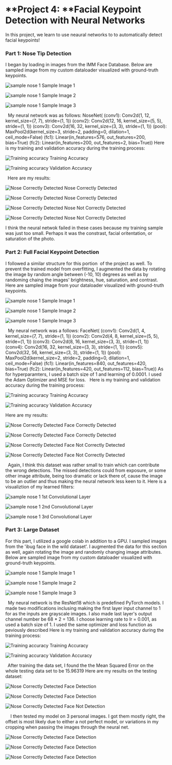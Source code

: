 # **Project 4:&nbsp;**Facial Keypoint Detection with Neural Networks
In this project, we learn to use neaural networks to&nbsp;to automatically detect facial keypoints!
### Part 1: Nose Tip Detection
I began by loading in images from&nbsp;the IMM Face Database. Below are sampled image from my custom dataloader visualized with ground-truth keypoints.




![sample nose 1](outputs/nose_keypoint2.jpg)
Sample Image 1


![sample nose 1](outputs/nose_keypoint36.jpg)
Sample Image 2


![sample nose 1](outputs/nose_keypoint47.jpg)
Sample Image 3




&nbsp;
My neural network was as follows:
NoseNet( (conv1): Conv2d(1, 12, kernel_size=(7, 7), stride=(1, 1)) (conv2): Conv2d(12, 16, kernel_size=(5, 5), stride=(1, 1)) (conv3): Conv2d(16, 32, kernel_size=(3, 3), stride=(1, 1)) (pool): MaxPool2d(kernel_size=3, stride=2, padding=0, dilation=1, ceil_mode=False) (fc1): Linear(in_features=576, out_features=200, bias=True) (fc2): Linear(in_features=200, out_features=2, bias=True))
Here is my training and validation accuracy during the training process:




![Training accuracy](outputs/training_loss_nose.jpg)
Training Accuracy


![Training accuracy](outputs/validation_loss_nose.jpg)
Validation Accuracy




**&nbsp;**
Here are my results:




![Nose Correctly Detected](outputs/nose_predictions/nose_41.jpg)
Nose Correctly Detected


![Nose Correctly Detected](outputs/nose_predictions/nose_30.jpg)
Nose Correctly Detected








![Nose Correctly Detected](outputs/nose_predictions/nose_12.jpg)
Nose Not Correctly Detected


![Nose Correctly Detected](outputs/nose_predictions/nose_21.jpg)
Nose Not Correctly Detected




I think the neural netwok failed in these cases because my training sample was just too small. Perhaps it was the constrast, facial oritentation, or saturation of the photo.
### Part 2: Full Facial Keypoint Detection
I followed a similar structure for this portion &nbsp;of the project as well. To prevent the trained model from overfitting, I augmented the data by rotating the image by random angle between (-10, 10) degrees as well as by randoming chaing the images' brightness, hue, saturation, and contrast. Here are sampled image from your dataloader visualized with ground-truth keypoints.




![sample nose 1](outputs/face_keypoint2.jpg)
Sample Image 1


![sample nose 1](outputs/face_keypoint36.jpg)
Sample Image 2


![sample nose 1](outputs/face_keypoint47.jpg)
Sample Image 3




&nbsp;
My neural network was a follows:
FaceNet( (conv1): Conv2d(1, 4, kernel_size=(7, 7), stride=(1, 1)) (conv2): Conv2d(4, 8, kernel_size=(5, 5), stride=(1, 1)) (conv3): Conv2d(8, 16, kernel_size=(3, 3), stride=(1, 1)) (conv4): Conv2d(16, 32, kernel_size=(3, 3), stride=(1, 1)) (conv5): Conv2d(32, 56, kernel_size=(3, 3), stride=(1, 1)) (pool): MaxPool2d(kernel_size=2, stride=2, padding=0, dilation=1, ceil_mode=False) (fc1): Linear(in_features=840, out_features=420, bias=True) (fc2): Linear(in_features=420, out_features=112, bias=True))
As for hyperparamters, I used a batch size of 1 and learning of 0.0001. I used the Adam Optimizer and MSE for loss.
&nbsp;
Here is my training and validation accuracy during the training process:




![Training accuracy](outputs/training_loss_face.jpg)
Training Accuracy


![Training accuracy](outputs/validation_loss_face.jpg)
Validation Accuracy




Here are my results:




![Nose Correctly Detected](outputs/face_predictions/face_33.jpg)
Face Correctly Detected


![Nose Correctly Detected](outputs/face_predictions/face_34.jpg)
Face Correctly Detected








![Nose Correctly Detected](outputs/face_predictions/face_22.jpg)
Face Not Correctly Detected


![Nose Correctly Detected](outputs/face_predictions/face_7.jpg)
Face Not Correctly Detected




&nbsp;
Again, I think this dataset was rather small to train which can contribute the wrong detections. The missed detections could from exposure, or some other image attribute, being too dramatic or lack there of, cause the image to be an outlier and thus making the neural network less keen to it.
Here is a visualiztion of my learned filters:

  
  
  
  
  ![sample nose 1](outputs/face_conv1.jpg)
  1st Convolutional Layer
  
  
  ![sample nose 1](outputs/face_conv2.jpg)
  2nd Convolutional Layer
  
  
  ![sample nose 1](outputs/face_conv3.jpg)
  3rd Convolutional Layer
  
  
  
  
### Part 3: Large Dataset
For this part, I utilized a google colab in addition to a GPU. I sampled images from the 'ibug face in the wild dataset'. I augmented the data for this section as well, again rotating the image and randomly changing image attributes. Below are sampled image from my custom dataloader visualized with ground-truth keypoints.




![sample nose 1](outputs/part3/big_face_keypoint126.jpg)
Sample Image 1


![sample nose 1](outputs/part3/big_face_keypoint789.jpg)
Sample Image 2


![sample nose 1](outputs/part3/big_face_keypoint5678.jpg)
Sample Image 3




&nbsp;
My neural network is the ResNet18 which is predefined PyTorch models. I made two modifications inclusing making the first layer input channel to 1 for as the inputs are grayscale images. I also made last layer's output channel number be 68 * 2 = 136.
I choose learning rate to  lr = 0.001, as used a batch size of 1. I used the same optimizer and loss function as peviously described
Here is my training and validation accuracy during the training process:




![Training accuracy](outputs/part3/training_loss.jpg)
Training Accuracy


![Training accuracy](outputs/part3/validation_loss.jpg)
Validation Accuracy




**&nbsp;**
After training the data set, I found the the Mean Squared Error on the whole testing data set to be 15.96319
Here are my results on the testing dataset:




![Nose Correctly Detected](outputs/part3/big_test20.jpg)
Face Detection


![Nose Correctly Detected](outputs/part3/big_test7.jpg)
Face Detection


![Nose Correctly Detected](outputs/part3/big_test13.jpg)
Face Not Detection




&nbsp;
&nbsp;
I then tested my model on 3 personal images. I got them mostly right, the offset is most likely due to either a not perfect model, or variations in my cropping when passing the images through the neural net.




![Nose Correctly Detected](outputs/part3/morgan1result.jpg)
Face Detection


![Nose Correctly Detected](outputs/part3/testresult.jpg)
Face Detection


![Nose Correctly Detected](outputs/part3/face2result.jpg)
Face Detection
